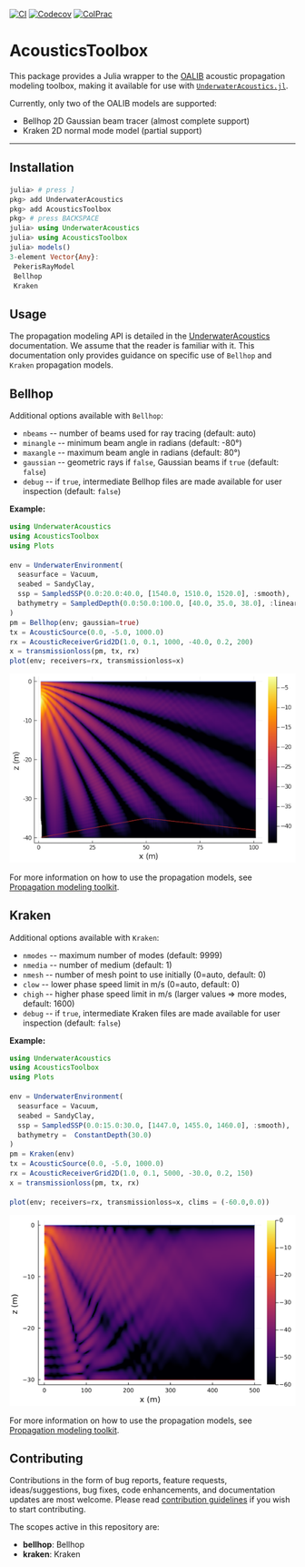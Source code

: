 [![CI](https://github.com/org-arl/AcousticsToolbox.jl/workflows/CI/badge.svg)](https://github.com/org-arl/AcousticsToolbox.jl/actions)
[![Codecov](https://codecov.io/gh/org-arl/AcousticsToolbox.jl/branch/main/graph/badge.svg)](https://codecov.io/gh/org-arl/AcousticsToolbox.jl)
[![ColPrac](https://img.shields.io/badge/ColPrac-contributing-blueviolet)](https://github.com/org-arl/UnderwaterAcoustics.jl/blob/master/CONTRIBUTING.md)

# AcousticsToolbox

This package provides a Julia wrapper to the [OALIB](http://oalib.hlsresearch.com/AcousticsToolbox/) acoustic propagation modeling toolbox,
making it available for use with [`UnderwaterAcoustics.jl`](https://github.com/org-arl/UnderwaterAcoustics.jl).

Currently, only two of the OALIB models are supported:

- Bellhop 2D Gaussian beam tracer (almost complete support)
- Kraken 2D normal mode model (partial support)

---

## Installation

```julia
julia> # press ]
pkg> add UnderwaterAcoustics
pkg> add AcousticsToolbox
pkg> # press BACKSPACE
julia> using UnderwaterAcoustics
julia> using AcousticsToolbox
julia> models()
3-element Vector{Any}:
 PekerisRayModel
 Bellhop
 Kraken
```

## Usage

The propagation modeling API is detailed in the [UnderwaterAcoustics](https://org-arl.github.io/UnderwaterAcoustics.jl/stable/) documentation.
We assume that the reader is familiar with it. This documentation only provides guidance on specific use of `Bellhop` and `Kraken` propagation models.

## Bellhop

Additional options available with `Bellhop`:

- `nbeams` -- number of beams used for ray tracing (default: auto)
- `minangle` -- minimum beam angle in radians (default: -80°)
- `maxangle` -- maximum beam angle in radians (default: 80°)
- `gaussian` -- geometric rays if `false`, Gaussian beams if `true` (default: `false`)
- `debug` -- if `true`, intermediate Bellhop files are made available for user inspection (default: `false`)

**Example:**

```julia
using UnderwaterAcoustics
using AcousticsToolbox
using Plots

env = UnderwaterEnvironment(
  seasurface = Vacuum,
  seabed = SandyClay,
  ssp = SampledSSP(0.0:20.0:40.0, [1540.0, 1510.0, 1520.0], :smooth),
  bathymetry = SampledDepth(0.0:50.0:100.0, [40.0, 35.0, 38.0], :linear)
)
pm = Bellhop(env; gaussian=true)
tx = AcousticSource(0.0, -5.0, 1000.0)
rx = AcousticReceiverGrid2D(1.0, 0.1, 1000, -40.0, 0.2, 200)
x = transmissionloss(pm, tx, rx)
plot(env; receivers=rx, transmissionloss=x)
```

![](https://raw.githubusercontent.com/org-arl/AcousticsToolbox.jl/main/docs/images/txloss2.png)

For more information on how to use the propagation models, see [Propagation modeling toolkit](https://org-arl.github.io/UnderwaterAcoustics.jl/stable/pm_basic.html).

## Kraken

Additional options available with `Kraken`:

- `nmodes` -- maximum number of modes (default: 9999)
- `nmedia` -- number of medium (default: 1)
- `nmesh` -- number of mesh point to use initially (0=auto, default: 0)
- `clow` -- lower phase speed limit in m/s (0=auto, default: 0)
- `chigh` -- higher phase speed limit in m/s (larger values => more modes, default: 1600)
- `debug` -- if `true`, intermediate Kraken files are made available for user inspection (default: `false`)

**Example:**

```julia
using UnderwaterAcoustics
using AcousticsToolbox
using Plots

env = UnderwaterEnvironment(
  seasurface = Vacuum,
  seabed = SandyClay,
  ssp = SampledSSP(0.0:15.0:30.0, [1447.0, 1455.0, 1460.0], :smooth),
  bathymetry =  ConstantDepth(30.0)
)
pm = Kraken(env)
tx = AcousticSource(0.0, -5.0, 1000.0)
rx = AcousticReceiverGrid2D(1.0, 0.1, 5000, -30.0, 0.2, 150)
x = transmissionloss(pm, tx, rx)

plot(env; receivers=rx, transmissionloss=x, clims = (-60.0,0.0))
```

![](https://raw.githubusercontent.com/org-arl/AcousticsToolbox.jl/main/docs/images/txloss3.png)

For more information on how to use the propagation models, see [Propagation modeling toolkit](https://org-arl.github.io/UnderwaterAcoustics.jl/stable/pm_basic.html).

## Contributing

Contributions in the form of bug reports, feature requests, ideas/suggestions, bug fixes, code enhancements, and documentation updates are most welcome. Please read [contribution guidelines](https://github.com/org-arl/UnderwaterAcoustics.jl/blob/master/CONTRIBUTING.md) if you wish to start contributing.

The scopes active in this repository are:
- **bellhop**: Bellhop
- **kraken**: Kraken
